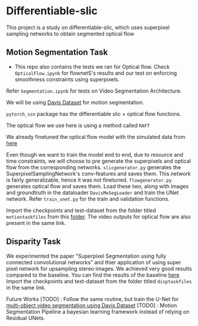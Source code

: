 # Differentiable-slic
This project is a study on differentiable-slic, which uses superpixel sampling networks to obtain segmented optical flow

## Motion Segmentation Task 

- This repo also contains the tests we ran for Optical flow. Check `OpticalFlow.ipynb` for flownetS's results and our test on enforcing smoothness constraints using superpixels.

Refer `Segmentation.ipynb` for tests on Video Segmentation Architecture. 

We will be using [Davis Dataset](https://graphics.ethz.ch/Downloads/Data/Davis/DAVIS-data.zip) for motion segmentation.

`pytorch_ssn` package has the differentiable slic + optical flow functions. 

The optical flow we use here is using a method called `RAFT`

We already finetuned the optical flow model with the simulated data from [here](https://drive.google.com/drive/folders/16V2-7NOEKJjsb3ChHGXy3AGudNjWGqA-?usp=sharing)

Even though we want to train the model end to end, due to resource and time constraints, we will choose to pre generate the superpixels and optical flow from the corresponding networks. `slicgenerator.py` generates the SuperpixelSamplingNetwork's conv-features and saves them. This network is fairly generalizable, hence it was not finetuned.  `flowgenerator.py` generates optical flow and saves them. Load these two, along with images and groundtruth in the dataloader `DavisMoSegLoader` and train the UNet network. Refer `train_unet.py` for the train and validation functions.

Import the checkpoints and test-dataset from the folder titled `motiontaskfiles` from this [folder](https://drive.google.com/drive/folders/1MgfStqB3Nx0tfnJRXc6n0vvoWoEt6N8H?usp=sharing). The video outputs for optical flow are also present in the same link.


## Disparity Task

We experimented the paper "Superpixel Segmentation using fully connected convolutional networks" and thier application of using super pixel network for upsampling stereo images. We achieved very good results compared to the baseline. You can find the results of the baseline [here](https://drive.google.com/drive/folders/1MgfStqB3Nx0tfnJRXc6n0vvoWoEt6N8H?usp=sharing) Import the checkpoints and test-dataset from the folder titled `disptaskfiles` in the same link.


Future Works
[TODO]  : Follow the same routine, but train the U-Net for [multi-object video segmentation using Davis Dataset](https://davischallenge.org/davis2017/code.html#unsupervised)
[TODO]  : Motion Segmentation Pipeline a bayesian learning framework instead of relying on Residual UNets.
